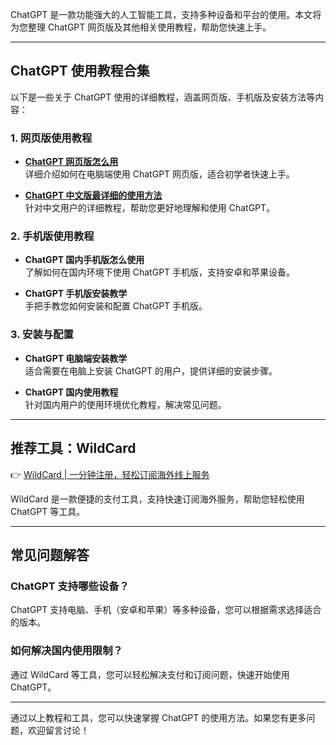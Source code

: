 ChatGPT 是一款功能强大的人工智能工具，支持多种设备和平台的使用。本文将为您整理 ChatGPT 网页版及其他相关使用教程，帮助您快速上手。

---

## ChatGPT 使用教程合集

以下是一些关于 ChatGPT 使用的详细教程，涵盖网页版、手机版及安装方法等内容：

### 1. 网页版使用教程
- **[ChatGPT 网页版怎么用](https://bit.ly/bewildcard)**  
  详细介绍如何在电脑端使用 ChatGPT 网页版，适合初学者快速上手。

- **[ChatGPT 中文版最详细的使用方法](https://bit.ly/bewildcard)**  
  针对中文用户的详细教程，帮助您更好地理解和使用 ChatGPT。

### 2. 手机版使用教程
- **ChatGPT 国内手机版怎么使用**  
  了解如何在国内环境下使用 ChatGPT 手机版，支持安卓和苹果设备。

- **ChatGPT 手机版安装教学**  
  手把手教您如何安装和配置 ChatGPT 手机版。

### 3. 安装与配置
- **ChatGPT 电脑端安装教学**  
  适合需要在电脑上安装 ChatGPT 的用户，提供详细的安装步骤。

- **ChatGPT 国内使用教程**  
  针对国内用户的使用环境优化教程，解决常见问题。

---

## 推荐工具：WildCard

👉 [WildCard | 一分钟注册，轻松订阅海外线上服务](https://bit.ly/bewildcard)

WildCard 是一款便捷的支付工具，支持快速订阅海外服务，帮助您轻松使用 ChatGPT 等工具。

---

## 常见问题解答

### ChatGPT 支持哪些设备？
ChatGPT 支持电脑、手机（安卓和苹果）等多种设备，您可以根据需求选择适合的版本。

### 如何解决国内使用限制？
通过 WildCard 等工具，您可以轻松解决支付和订阅问题，快速开始使用 ChatGPT。

---

通过以上教程和工具，您可以快速掌握 ChatGPT 的使用方法。如果您有更多问题，欢迎留言讨论！